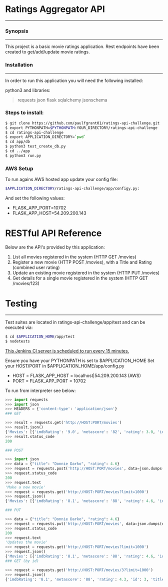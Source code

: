 # Ratings Aggregator API
***
### Synopsis
---
This project is a basic movie ratings application. Rest endpoints have been created to get/add/update movie ratings.

### Installation
---
In order to run this application you will need the following installed:

python3 and libraries:


> requests
> json
> flask
> sqlalchemy
> jsonschema


### Steps to install:                
```sh
$ git clone https://github.com/paulfgrant01/ratings-api-challenge.git
$ export PYTHONPATH=$PYTHONPATH:YOUR_DIRECTORY/ratings-api-challenge
$ cd ratings-api-challenge
$ export APPLICATION_DIRECTORY=`pwd`
$ cd app/db
$ python3 test_create_db.py
$ cd ../app
$ python3 run.py
```
### AWS Setup
To run agains AWS hosted app update your config file: 
```sh
$APPLICATION_DIRECTORY/ratings-api-challenge/app/configy.py:
```
And set the following values:
- FLASK_APP_PORT=10702
- FLASK_APP_HOST=54.209.200.143


# RESTful API Reference
Below are the API's provided by this application:
1. List all movies registered in the system (HTTP GET /movies)
2. Register a new movie (HTTP POST /movies), with a Title and Rating (combined user rating)
3. Update an existing movie registered in the system (HTTP PUT /movies)
4. Get details for a single movie registered in the system (HTTP GET /movies/123)

# Testing
---
Test suites are located in ratings-api-challenge/app/test and can be executed via:
```sh
$ cd $APPLICATION_HOME/app/test
$ nodetests
```
[This Jenkins CI server is scheduled to run every 15 minutes.](http://54.209.200.143:8080/jenkins/)

Ensure you have your PYTHONPATH is set to $APPLICATION_HOME
Set your HOST/PORT in $APPLICATION_HOME/app/config.py
- HOST = FLASK_APP_HOST = localhost|54.209.200.143 (AWS)
- PORT = FLASK_APP_PORT = 10702

To run from interpreter see below:

```python
>>> import requests
>>> import json
>>> HEADERS = {'content-type': 'application/json'}
### GET

>>> result = requests.get('http://HOST:PORT/movies')
>>> result.json()
{'Movies': [{'imdbRating': '9.0', 'metascore': '82', 'rating': 3.0, 'id': 2, 'title': 'The Dark Knight'}, {'imdbRating': '8.3', 'metascore': '70', 'rating': 4.2, 'id': 1, 'title': 'Batman Begins'}]}
>>> result.status_code
200

### POST

>>> import json
>>> data = {"title": "Donnie Darko", "rating": 4.6}
>>> request = requests.post('http://HOST:PORT/movies', data=json.dumps(data), headers=HEADERS)
>>> request.status_code
200
>>> request.text
'Make a new movie'
>>> request = requests.get('http://HOST:PORT/movies?limit=1000')
>>> request.json()
{'Movies': [{'imdbRating': '8.1', 'metascore': '88', 'rating': 4.6, 'id': 3, 'title': 'Donnie Darko'}, {'imdbRating': '9.0', 'metascore': '82', 'rating': 3.0, 'id': 2, 'title': 'The Dark Knight'}, {'imdbRating': '8.3', 'metascore': '70', 'rating': 4.2, 'id': 1, 'title': 'Batman Begins'}]}

### PUT

>>> data = {"title": "Donnie Darko", "rating": 4.6}
>>> request = requests.put('http://HOST:PORT/movies', data=json.dumps(data), headers=HEADERS)
>>> request.status_code
200
>>> request.text
'Updates the movie'
>>> request = requests.get('http://HOST:PORT/movies?limit=1000')
>>> request.json()
{'Movies': [{'imdbRating': '8.1', 'metascore': '88', 'rating': 4.6, 'id': 3, 'title': 'Donnie Darko'}, {'imdbRating': '9.0', 'metascore': '82', 'rating': 3.0, 'id': 2, 'title': 'The Dark Knight'}, {'imdbRating': '8.3', 'metascore': '70', 'rating': 4.2, 'id': 1, 'title': 'Batman Begins'}]}
### GET (by id)

>>> request = requests.get('http://HOST:PORT/movies/3?limit=1000')
>>> request.json()
{'imdbRating': '8.1', 'metascore': '88', 'rating': 4.3, 'id': 3, 'title': 'Donnie Darko'}
```
